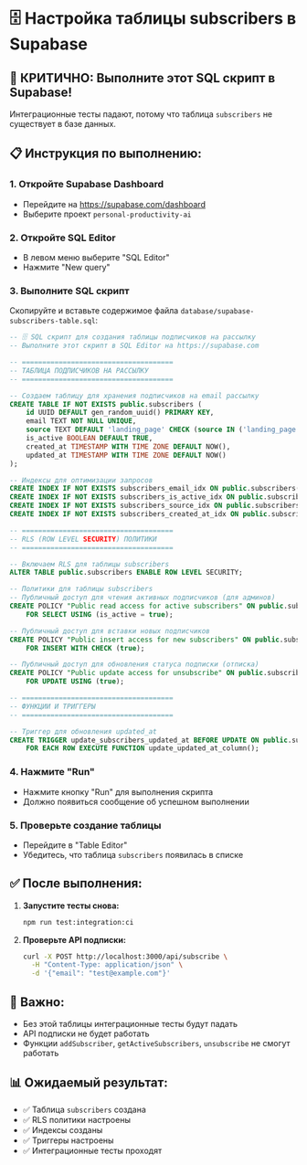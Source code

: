 # 🗄️ Настройка таблицы subscribers в Supabase

## 🚨 КРИТИЧНО: Выполните этот SQL скрипт в Supabase!

Интеграционные тесты падают, потому что таблица `subscribers` не существует в базе данных.

## 📋 Инструкция по выполнению:

### 1. Откройте Supabase Dashboard
- Перейдите на https://supabase.com/dashboard
- Выберите проект `personal-productivity-ai`

### 2. Откройте SQL Editor
- В левом меню выберите "SQL Editor"
- Нажмите "New query"

### 3. Выполните SQL скрипт
Скопируйте и вставьте содержимое файла `database/supabase-subscribers-table.sql`:

```sql
-- 🗄️ SQL скрипт для создания таблицы подписчиков на рассылку
-- Выполните этот скрипт в SQL Editor на https://supabase.com

-- =====================================
-- ТАБЛИЦА ПОДПИСЧИКОВ НА РАССЫЛКУ
-- =====================================

-- Создаем таблицу для хранения подписчиков на email рассылку
CREATE TABLE IF NOT EXISTS public.subscribers (
    id UUID DEFAULT gen_random_uuid() PRIMARY KEY,
    email TEXT NOT NULL UNIQUE,
    source TEXT DEFAULT 'landing_page' CHECK (source IN ('landing_page', 'api', 'admin', 'import')),
    is_active BOOLEAN DEFAULT TRUE,
    created_at TIMESTAMP WITH TIME ZONE DEFAULT NOW(),
    updated_at TIMESTAMP WITH TIME ZONE DEFAULT NOW()
);

-- Индексы для оптимизации запросов
CREATE INDEX IF NOT EXISTS subscribers_email_idx ON public.subscribers(email);
CREATE INDEX IF NOT EXISTS subscribers_is_active_idx ON public.subscribers(is_active);
CREATE INDEX IF NOT EXISTS subscribers_source_idx ON public.subscribers(source);
CREATE INDEX IF NOT EXISTS subscribers_created_at_idx ON public.subscribers(created_at);

-- =====================================
-- RLS (ROW LEVEL SECURITY) ПОЛИТИКИ
-- =====================================

-- Включаем RLS для таблицы subscribers
ALTER TABLE public.subscribers ENABLE ROW LEVEL SECURITY;

-- Политики для таблицы subscribers
-- Публичный доступ для чтения активных подписчиков (для админов)
CREATE POLICY "Public read access for active subscribers" ON public.subscribers
    FOR SELECT USING (is_active = true);

-- Публичный доступ для вставки новых подписчиков
CREATE POLICY "Public insert access for new subscribers" ON public.subscribers
    FOR INSERT WITH CHECK (true);

-- Публичный доступ для обновления статуса подписки (отписка)
CREATE POLICY "Public update access for unsubscribe" ON public.subscribers
    FOR UPDATE USING (true);

-- =====================================
-- ФУНКЦИИ И ТРИГГЕРЫ
-- =====================================

-- Триггер для обновления updated_at
CREATE TRIGGER update_subscribers_updated_at BEFORE UPDATE ON public.subscribers
    FOR EACH ROW EXECUTE FUNCTION update_updated_at_column();
```

### 4. Нажмите "Run"
- Нажмите кнопку "Run" для выполнения скрипта
- Должно появиться сообщение об успешном выполнении

### 5. Проверьте создание таблицы
- Перейдите в "Table Editor"
- Убедитесь, что таблица `subscribers` появилась в списке

## ✅ После выполнения:

1. **Запустите тесты снова:**
   ```bash
   npm run test:integration:ci
   ```

2. **Проверьте API подписки:**
   ```bash
   curl -X POST http://localhost:3000/api/subscribe \
     -H "Content-Type: application/json" \
     -d '{"email": "test@example.com"}'
   ```

## 🚨 Важно:
- Без этой таблицы интеграционные тесты будут падать
- API подписки не будет работать
- Функции `addSubscriber`, `getActiveSubscribers`, `unsubscribe` не смогут работать

## 📊 Ожидаемый результат:
- ✅ Таблица `subscribers` создана
- ✅ RLS политики настроены
- ✅ Индексы созданы
- ✅ Триггеры настроены
- ✅ Интеграционные тесты проходят
